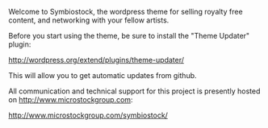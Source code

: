 Welcome to Symbiostock, the wordpress theme for selling royalty free content, and networking with your fellow artists.

Before you start using the theme, be sure to install the "Theme Updater" plugin:

http://wordpress.org/extend/plugins/theme-updater/

This will allow you to get automatic updates from github.

All communication and technical support for this project is presently hosted on http://www.microstockgroup.com:

http://www.microstockgroup.com/symbiostock/
